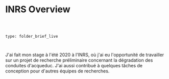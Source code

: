 # INRS Overview
```ccard



type: folder_brief_live



```

J'ai fait mon stage à l'été 2020 à l'INRS, où j'ai eu l'opportunité de travailler sur un projet de recherche préliminaire concernant la dégradation des conduites d'acqueduc. 
J'ai aussi contribué à quelques tâches de conception pour d'autres équipes de recherches. 
